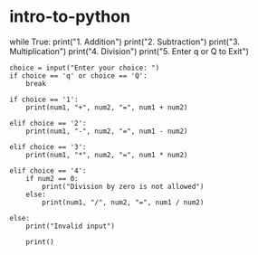 # intro-to-python

while True:
    print("1. Addition")
    print("2. Subtraction")
    print("3. Multiplication")
    print("4. Division")
    print("5. Enter q or Q to Exit")

    choice = input("Enter your choice: ")
    if choice == 'q' or choice == 'Q':
        break

    if choice == '1':
        print(num1, "+", num2, "=", num1 + num2)

    elif choice == '2':
        print(num1, "-", num2, "=", num1 - num2)
      
    elif choice == '3':
        print(num1, "*", num2, "=", num1 * num2)

    elif choice == '4':
        if num2 == 0:
            print("Division by zero is not allowed")
        else:
            print(num1, "/", num2, "=", num1 / num2)

    else:
        print("Invalid input")

        print()
